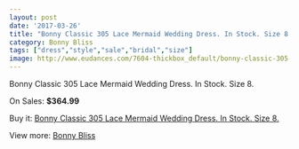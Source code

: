 ```yaml
---
layout: post
date: '2017-03-26'
title: "Bonny Classic 305 Lace Mermaid Wedding Dress. In Stock. Size 8."
category: Bonny Bliss
tags: ["dress","style","sale","bridal","size"]
image: http://www.eudances.com/7604-thickbox_default/bonny-classic-305-lace-mermaid-wedding-dress-in-stock-size-8.jpg
---
```

Bonny Classic 305 Lace Mermaid Wedding Dress. In Stock. Size 8.

On Sales: **$364.99**
<a href="https://www.eudances.com/en/bonny-bliss/2694-bonny-classic-305-lace-mermaid-wedding-dress-in-stock-size-8.html"><amp-img layout="responsive" width="600" height="600" src="//www.eudances.com/7604-thickbox_default/bonny-classic-305-lace-mermaid-wedding-dress-in-stock-size-8.jpg" alt="Bonny Classic 305 Lace Mermaid Wedding Dress. In Stock. Size 8. 0" /></a>
<a href="https://www.eudances.com/en/bonny-bliss/2694-bonny-classic-305-lace-mermaid-wedding-dress-in-stock-size-8.html"><amp-img layout="responsive" width="600" height="600" src="//www.eudances.com/7607-thickbox_default/bonny-classic-305-lace-mermaid-wedding-dress-in-stock-size-8.jpg" alt="Bonny Classic 305 Lace Mermaid Wedding Dress. In Stock. Size 8. 1" /></a>
<a href="https://www.eudances.com/en/bonny-bliss/2694-bonny-classic-305-lace-mermaid-wedding-dress-in-stock-size-8.html"><amp-img layout="responsive" width="600" height="600" src="//www.eudances.com/7606-thickbox_default/bonny-classic-305-lace-mermaid-wedding-dress-in-stock-size-8.jpg" alt="Bonny Classic 305 Lace Mermaid Wedding Dress. In Stock. Size 8. 2" /></a>
<a href="https://www.eudances.com/en/bonny-bliss/2694-bonny-classic-305-lace-mermaid-wedding-dress-in-stock-size-8.html"><amp-img layout="responsive" width="600" height="600" src="//www.eudances.com/7605-thickbox_default/bonny-classic-305-lace-mermaid-wedding-dress-in-stock-size-8.jpg" alt="Bonny Classic 305 Lace Mermaid Wedding Dress. In Stock. Size 8. 3" /></a>

Buy it: [Bonny Classic 305 Lace Mermaid Wedding Dress. In Stock. Size 8.](https://www.eudances.com/en/bonny-bliss/2694-bonny-classic-305-lace-mermaid-wedding-dress-in-stock-size-8.html "Bonny Classic 305 Lace Mermaid Wedding Dress. In Stock. Size 8.")

View more: [Bonny Bliss](https://www.eudances.com/en/40-bonny-bliss "Bonny Bliss")